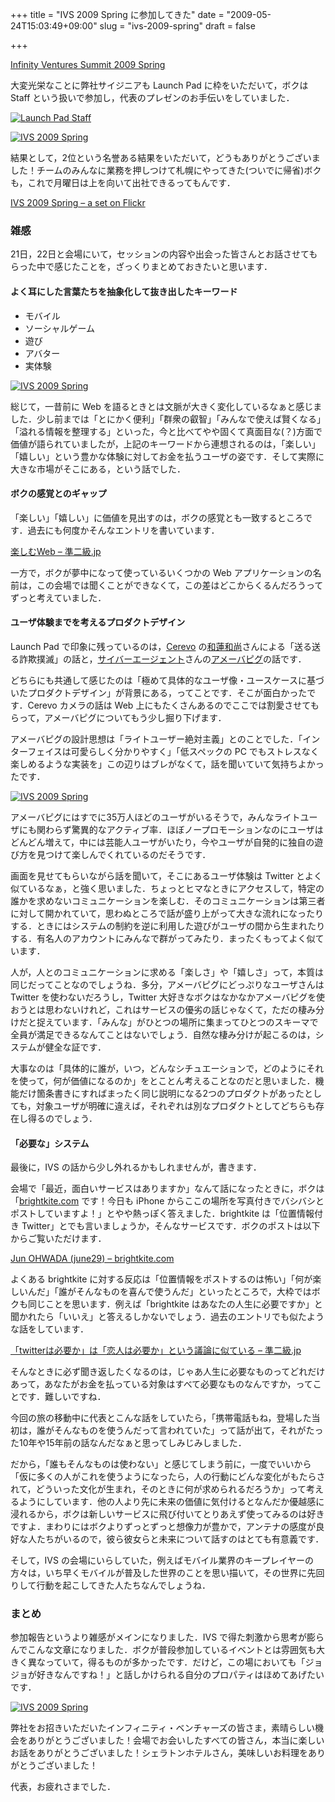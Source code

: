 +++
title = "IVS 2009 Spring に参加してきた"
date = "2009-05-24T15:03:49+09:00"
slug = "ivs-2009-spring"
draft = false

+++

<p><a href="http://www.infinityventures.com/ivs/event/" title="Infinity Ventures Summit 2009 Spring">Infinity Ventures Summit 2009 Spring</a></p>
<p>大変光栄なことに弊社サイジニアも Launch Pad に枠をいただいて，ボクは Staff という扱いで参加し，代表のプレゼンのお手伝いをしていました．</p>
<p><a href="http://www.flickr.com/photos/june29/3556050826/" title="Launch Pad Staff by june29, on Flickr"><img src="http://farm4.static.flickr.com/3656/3556050826_4496607abe.jpg" alt="Launch Pad Staff" /></a></p>
<p><a href="http://www.flickr.com/photos/june29/3556077582/" title="IVS 2009 Spring by june29, on Flickr"><img src="http://farm4.static.flickr.com/3413/3556077582_9e3accdcdb.jpg" alt="IVS 2009 Spring" /></a></p>
<p>結果として，2位という名誉ある結果をいただいて，どうもありがとうございました！チームのみんなに業務を押しつけて札幌にやってきた(ついでに帰省)ボクも，これで月曜日は上を向いて出社できるってもんです．</p>
<p><a href="http://www.flickr.com/photos/june29/sets/72157618569600607/" title="IVS 2009 Spring - a set on Flickr">IVS 2009 Spring &#8211; a set on Flickr</a></p>
<h3>雑感</h3>
<p>21日，22日と会場にいて，セッションの内容や出会った皆さんとお話させてもらった中で感じたことを，ざっくりまとめておきたいと思います．</p>
<h4>よく耳にした言葉たちを抽象化して抜き出したキーワード</h4>
<ul>
<li>モバイル</li>
<li>ソーシャルゲーム</li>
<li>遊び</li>
<li>アバター</li>
<li>実体験</li>
</ul>
<p><a href="http://www.flickr.com/photos/june29/3556056104/" title="IVS 2009 Spring by june29, on Flickr"><img src="http://farm3.static.flickr.com/2421/3556056104_ea5b328dbd.jpg" alt="IVS 2009 Spring" /></a></p>
<p>総じて，一昔前に Web を語るときとは文脈が大きく変化しているなぁと感じました．少し前までは「とにかく便利」「群衆の叡智」「みんなで使えば賢くなる」「溢れる情報を整理する」といった，今と比べてやや固くて真面目な(？)方面で価値が語られていましたが，上記のキーワードから連想されるのは，「楽しい」「嬉しい」という豊かな体験に対してお金を払うユーザの姿です．そして実際に大きな市場がそこにある，という話でした．</p>
<h4>ボクの感覚とのギャップ</h4>
<p>「楽しい」「嬉しい」に価値を見出すのは，ボクの感覚とも一致するところです．過去にも何度かそんなエントリを書いています．</p>
<p><a href="http://june29.jp/2007/08/14/enjoy-web/" title="楽しむWeb - 準二級.jp">楽しむWeb &#8211; 準二級.jp</a></p>
<p>一方で，ボクが夢中になって使っているいくつかの Web アプリケーションの名前は，この会場では聞くことができなくて，この差はどこからくるんだろうってずっと考えていました．</p>
<h4>ユーザ体験までを考えるプロダクトデザイン</h4>
<p>Launch Pad で印象に残っているのは，<a href="http://cerevo.com/" title="Cerevo">Cerevo</a> の<a href="http://d.hatena.ne.jp/wa-ren/" title="和蓮和尚">和蓮和尚</a>さんによる「送る送る詐欺撲滅」の話と，<a href="http://www.cyberagent.co.jp/" title="インターネット広告　株式会社サイバーエージェント">サイバーエージェント</a>さんの<a href="http://pigg.ameba.jp/" title="アメーバピグ ログイン ｜ 自分だけのアバターでチャットやきせかえを楽しめるAmebaの仮想空間">アメーバピグ</a>の話です．</p>
<p>どちらにも共通して感じたのは「極めて具体的なユーザ像・ユースケースに基づいたプロダクトデザイン」が背景にある，ってことです．そこが面白かったです．Cerevo カメラの話は Web 上にもたくさんあるのでここでは割愛させてもらって，アメーバピグについてもう少し掘り下げます．</p>
<p>アメーバピグの設計思想は「ライトユーザー絶対主義」とのことでした．「インターフェイスは可愛らしく分かりやすく」「低スペックの PC でもストレスなく楽しめるような実装を」この辺りはブレがなくて，話を聞いていて気持ちよかったです．</p>
<p><a href="http://www.flickr.com/photos/june29/3556090114/" title="IVS 2009 Spring by june29, on Flickr"><img src="http://farm3.static.flickr.com/2439/3556090114_3a2fb99f05.jpg" alt="IVS 2009 Spring" /></a></p>
<p>アメーバピグにはすでに35万人ほどのユーザがいるそうで，みんなライトユーザにも関わらず驚異的なアクティブ率．ほぼノープロモーションなのにユーザはどんどん増えて，中には芸能人ユーザがいたり，今やユーザが自発的に独自の遊び方を見つけて楽しんでくれているのだそうです．</p>
<p>画面を見せてもらいながら話を聞いて，そこにあるユーザ体験は Twitter とよく似ているなぁ，と強く思いました．ちょっとヒマなときにアクセスして，特定の誰かを求めないコミュニケーションを楽しむ．そのコミュニケーションは第三者に対して開かれていて，思わぬところで話が盛り上がって大きな流れになったりする．ときにはシステムの制約を逆に利用した遊びがユーザの間から生まれたりする．有名人のアカウントにみんなで群がってみたり．まったくもってよく似ています．</p>
<p>人が，人とのコミュニケーションに求める「楽しさ」や「嬉しさ」って，本質は同じだってことなのでしょうね．多分，アメーバピグにどっぷりなユーザさんは Twitter を使わないだろうし，Twitter 大好きなボクはなかなかアメーバピグを使おうとは思わないけれど，これはサービスの優劣の話じゃなくて，ただの棲み分けだと捉えています．「みんな」がひとつの場所に集まってひとつのスキーマで全員が満足できるなんてことはないでしょう．自然な棲み分けが起こるのは，システムが健全な証です．</p>
<p>大事なのは「具体的に誰が，いつ，どんなシチュエーションで，どのようにそれを使って，何が価値になるのか」をとことん考えることなのだと思いました．機能だけ箇条書きにすればまったく同じ説明になる2つのプロダクトがあったとしても，対象ユーザが明確に違えば，それぞれは別なプロダクトとしてどちらも存在し得るのでしょう．</p>
<h4>「必要な」システム</h4>
<p>最後に，IVS の話から少し外れるかもしれませんが，書きます．</p>
<p>会場で「最近，面白いサービスはありますか」なんて話になったときに，ボクは「<a href="http://brightkite.com/" title="brightkite.com">brightkite.com</a> です！今日も iPhone からここの場所を写真付きでバシバシとポストしていますよ！」とやや熱っぽく答えました．brightkite は「位置情報付き Twitter」とでも言いましょうか，そんなサービスです．ボクのポストは以下からご覧いただけます．</p>
<p><a href="http://brightkite.com/people/june29/" title="Jun OHWADA (june29) - brightkite.com">Jun OHWADA (june29) &#8211; brightkite.com</a></p>
<p>よくある brightkite に対する反応は「位置情報をポストするのは怖い」「何が楽しいんだ」「誰がそんなものを喜んで使うんだ」といったところで，大枠ではボクも同じことを思います．例えば「brightkite はあなたの人生に必要ですか」と聞かれたら「いいえ」と答えるしかないでしょう．過去のエントリでも似たような話をしています．</p>
<p><a href="http://june29.jp/2007/09/23/twitter-likes-lover/" title="「twitterは必要か」は「恋人は必要か」という議論に似ている - 準二級.jp">「twitterは必要か」は「恋人は必要か」という議論に似ている &#8211; 準二級.jp</a></p>
<p>そんなときに必ず聞き返したくなるのは，じゃあ人生に必要なものってどれだけあって，あなたがお金を払っている対象はすべて必要なものなんですか，ってことです．難しいですね．</p>
<p>今回の旅の移動中に代表とこんな話をしていたら，「携帯電話もね，登場した当初は，誰がそんなものを使うんだって言われていた」って話が出て，それがたった10年や15年前の話なんだなぁと思ってしみじみしました．</p>
<p>だから，「誰もそんなものは使わない」と感じてしまう前に，一度でいいから「仮に多くの人がこれを使うようになったら，人の行動にどんな変化がもたらされて，どういった文化が生まれ，そのときに何が求められるだろうか」って考えるようにしています．他の人より先に未来の価値に気付けるとなんだか優越感に浸れるから，ボクは新しいサービスに飛び付いてとりあえず使ってみるのは好きですよ．まわりにはボクよりずっとずっと想像力が豊かで，アンテナの感度が良好な人たちがいるので，彼ら彼女らと未来について話すのはとても有意義です．</p>
<p>そして，IVS の会場にいらしていた，例えばモバイル業界のキープレイヤーの方々は，いち早くモバイルが普及した世界のことを思い描いて，その世界に先回りして行動を起こしてきた人たちなんでしょうね．</p>
<h3>まとめ</h3>
<p>参加報告というより雑感がメインになりました．IVS で得た刺激から思考が膨らんでこんな文章になりました．ボクが普段参加しているイベントとは雰囲気も大きく異なっていて，得るものが多かったです．だけど，この場においても「ジョジョが好きなんですね！」と話しかけられる自分のプロパティはほめてあげたいです．</p>
<p><a href="http://www.flickr.com/photos/june29/3555296767/" title="IVS 2009 Spring by june29, on Flickr"><img src="http://farm4.static.flickr.com/3367/3555296767_f01ceef8db.jpg" alt="IVS 2009 Spring" /></a></p>
<p>弊社をお招きいただいたインフィニティ・ベンチャーズの皆さま，素晴らしい機会をありがとうございました！会場でお会いしたすべての皆さん，本当に楽しいお話をありがとうございました！シェラトンホテルさん，美味しいお料理をありがとうございました！</p>
<p>代表，お疲れさまでした．</p>

